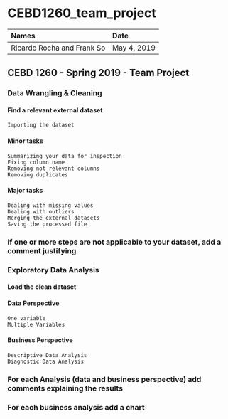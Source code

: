 # CEBD1260_team_project

| Names | Date |
|:-------|:---------------|
|Ricardo Rocha and Frank So| May 4, 2019|

## CEBD 1260 - Spring 2019 - Team Project

### Data Wrangling & Cleaning
#### Find a relevant external dataset
    Importing the dataset
#### Minor tasks
    Summarizing your data for inspection
    Fixing column name
    Removing not relevant columns
    Removing duplicates
#### Major tasks
    Dealing with missing values
    Dealing with outliers
    Merging the external datasets
    Saving the processed file

### If one or more steps are not applicable to your dataset, add a comment justifying

### Exploratory Data Analysis
#### Load the clean dataset
#### Data Perspective
    One variable
    Multiple Variables
#### Business Perspective
    Descriptive Data Analysis
    Diagnostic Data Analysis
### For each Analysis (data and business perspective) add comments explaining the results
### For each business analysis add a chart
